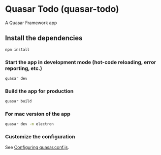 # Quasar Todo (quasar-todo)

A Quasar Framework app

## Install the dependencies

```bash
npm install
```

### Start the app in development mode (hot-code reloading, error reporting, etc.)

```bash
quasar dev
```

### Build the app for production

```bash
quasar build
```

### For mac version of the app

```bash
quasar dev -m electron
```

### Customize the configuration

See [Configuring quasar.conf.js](https://v2.quasar.dev/quasar-cli/quasar-conf-js).
